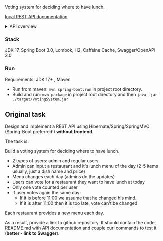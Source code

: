 Voting system for deciding where to have lunch.

[local REST API documentation](http://localhost:8889/open-api)

<details>
	<summary> API overview </summary>

### Guest

`POST http://localhost:8889/api/register` - register new user

### User

#### Profile

`GET http://localhost:8889/api/profile` - get logged user info
`PUT http://localhost:8889/api/profile` - update logged user info
`DELETE http://localhost:8889/api/profile` - delete logged user

#### Restaurants

`GET http://localhost:8889/api/restaurants/menus/{date}` - get all restaurants with menu of the day for provided date

#### Voting

`GET http://localhost:8889/api/profile/votes/{date}` - get logged user vote
`PUT http://localhost:8889/api/profile/votes/{date}` - vote for restaurant
`GET http://localhost:8889/api/restaurants/votes/{date}` - get voting result for date

### Admin

#### Users

`GET http://localhost:8889/api/admin/users/{id}` - get user info
`PUT http://localhost:8889/api/admin/users/{id}` - update user info
`DELETE http://localhost:8889/api/admin/users/{id}` - delete user
`PATCH http://localhost:8889/api/admin/users/{id}` - disable/enable user
`GET http://localhost:8889/api/admin/users` - get all users info
`POST http://localhost:8889/api/admin/users` - create user

#### Restaurants

`GET http://localhost:8889/api/admin/restaurants/{id}` - get restaurant info
`PUT http://localhost:8889/api/admin/restaurants/{id}` - update restaurant info
`DELETE http://localhost:8889/api/admin/restaurants/{id}` - delete restaurant
`GET http://localhost:8889/api/admin/restaurants` - get all restaurants info
`POST http://localhost:8889/api/admin/restaurants` - create new restaurant

#### Menus

`GET http://localhost:8889/api/admin/restaurants/{id}/menus/{date}` - get restaurants menu of the day
`PUT http://localhost:8889/api/admin/restaurants/{id}/menus/{date}` - update restaurants menu of the day
`DELETE http://localhost:8889/api/admin/restaurants/{id}/menus/{date}` - delete restaurants menu of the day

</details>

### Stack

JDK 17, Spring Boot 3.0, Lombok, H2, Caffeine Cache, Swagger/OpenAPI 3.0

### Run

Requirements: JDK 17+ , Maven

- Run from maven: `mvn spring-boot:run` in project root directory.
- Build and run: `mvn package` in project root directory and then `java -jar ./target/VotingSystem.jar`

## Original task ##

Design and implement a REST API using Hibernate/Spring/SpringMVC (Spring-Boot preferred!) **without frontend**.

The task is:

Build a voting system for deciding where to have lunch.

* 2 types of users: admin and regular users
* Admin can input a restaurant and it's lunch menu of the day (2-5 items usually, just a dish name and price)
* Menu changes each day (admins do the updates)
* Users can vote for a restaurant they want to have lunch at today
* Only one vote counted per user
* If user votes again the same day:
    - If it is before 11:00 we assume that he changed his mind.
    - If it is after 11:00 then it is too late, vote can't be changed

Each restaurant provides a new menu each day.

As a result, provide a link to github repository. It should contain the code, README.md with API documentation and
couple curl commands to test it (**better - link to Swagger**).